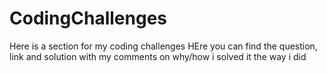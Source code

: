 # CodingChallenges
Here is a section for my coding challenges
HEre you can find the question, link and solution with my comments on why/how i solved it the way i did
